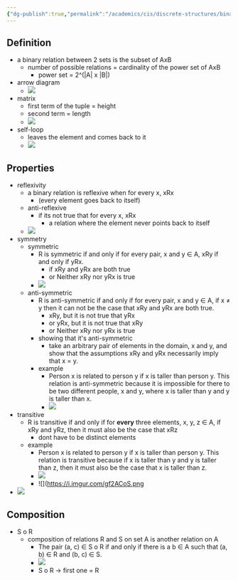 ```yaml
---
{"dg-publish":true,"permalink":"/academics/cis/discrete-structures/binary-relations/","created":"2023-11-21T10:21:28.384-05:00","updated":"2025-07-08T10:47:55.291-04:00"}
---
```


## Definition
- a binary relation between 2 sets is the subset of AxB
	- number of possible relations = cardinality of the power set of AxB
		- power set = 2^(|A| x |B|)
- arrow diagram
	- ![](https://i.imgur.com/pWg6BwI.png)
- matrix
	- first term of the tuple = height
	- second term = length
	- ![](https://i.imgur.com/VpVTEvO.png)
- self-loop
	- leaves the element and comes back to it
	- ![](https://i.imgur.com/oGrSIDt.png)

## Properties
- reflexivity
	- a binary relation is reflexive when for every x, xRx
		- (every element goes back to itself) 
	- anti-reflexive
		- if its not true that for every x, xRx
			- a relation where the element never points back to itself
	- ![](https://i.imgur.com/LDXEBha.png)
- symmetry
	- symmetric
		- R is symmetric if and only if for every pair, x and y ∈ A, xRy if and only if yRx.
			- if xRy and yRx are both true
			- or Neither xRy nor yRx is true
		- ![](https://i.imgur.com/JtfC2TV.png)
	- anti-symmetric
		- R is anti-symmetric if and only if for every pair, x and y ∈ A, if x ≠ y then it can not be the case that xRy and yRx are both true.
			- xRy, but it is not true that yRx
			- or yRx, but it is not true that xRy
			- or Neither xRy nor yRx is true
		- showing that it's anti-symmetric
			- take an arbitrary pair of elements in the domain, x and y, and show that the assumptions xRy and yRx necessarily imply that x = y.
		- example
			- Person x is related to person y if x is taller than person y. This relation is anti-symmetric because it is impossible for there to be two different people, x and y, where x is taller than y and y is taller than x.
			- ![](https://i.imgur.com/Q4bASmz.png)
- transitive
	- R is transitive if and only if for **every** three elements, x, y, z ∈ A, if xRy and yRz, then it must also be the case that xRz
		- dont have to be distinct elements
	- example
		- Person x is related to person y if x is taller than person y. This relation is transitive because if x is taller than y and y is taller than z, then it must also be the case that x is taller than z.
		- ![](https://i.imgur.com/SxdeVcO.png)
		- ![](https://i.imgur.com/gf2ACoS.png
- ![](https://i.imgur.com/fKGQ6RP.png)

## Composition
- S ο R
	- composition of relations R and S on set A is another relation on A
		- The pair (a, c) ∈ S ο R if and only if there is a b ∈ A such that (a, b) ∈ R and (b, c) ∈ S.
		- ![](https://i.imgur.com/NuXNwse.png)
		- S o R -> first one = R
